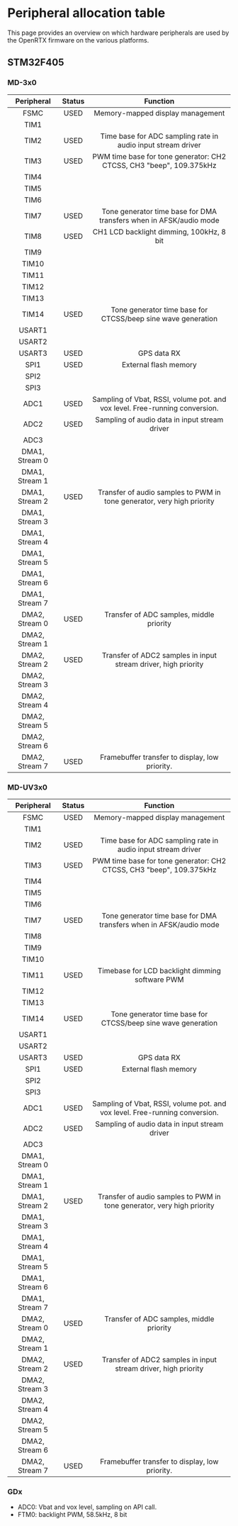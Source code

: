 # Peripheral allocation table

This page provides an overview on which hardware peripherals are used by the OpenRTX firmware on the various platforms.

## STM32F405

### MD-3x0

| Peripheral     | Status  | Function |
|:--------------:|:-------:|:--------:|
|  FSMC          | USED    | Memory-mapped display management |
|  TIM1          |         |          |
|  TIM2          | USED    | Time base for ADC sampling rate in audio input stream driver |
|  TIM3          | USED    | PWM time base for tone generator: CH2 CTCSS, CH3 "beep", 109.375kHz |
|  TIM4          |         |          |
|  TIM5          |         |          |
|  TIM6          |         |          |
|  TIM7          | USED    | Tone generator time base for DMA transfers when in AFSK/audio mode |
|  TIM8          | USED    | CH1 LCD backlight dimming, 100kHz, 8 bit |
|  TIM9          |         |          |
|  TIM10         |         |          |
|  TIM11         |         |          |
|  TIM12         |         |          |
|  TIM13         |         |          |
|  TIM14         | USED    | Tone generator time base for CTCSS/beep sine wave generation |
|  USART1        |         |          |
|  USART2        |         |          |
|  USART3        | USED    | GPS data RX |
|  SPI1          | USED    | External flash memory |
|  SPI2          |         |          |
|  SPI3          |         |          |
|  ADC1          | USED    | Sampling of Vbat, RSSI, volume pot. and vox level. Free-running conversion. |
|  ADC2          | USED    | Sampling of audio data in input stream driver |
|  ADC3          |         |          |
| DMA1, Stream 0 |         |          |
| DMA1, Stream 1 |         |          |
| DMA1, Stream 2 | USED    | Transfer of audio samples to PWM in tone generator, very high priority |
| DMA1, Stream 3 |         |          |
| DMA1, Stream 4 |         |          |
| DMA1, Stream 5 |         |          |
| DMA1, Stream 6 |         |          |
| DMA1, Stream 7 |         |          |
| DMA2, Stream 0 | USED    | Transfer of ADC samples, middle priority |
| DMA2, Stream 1 |         |          |
| DMA2, Stream 2 | USED    | Transfer of ADC2 samples in input stream driver, high priority |
| DMA2, Stream 3 |         |          |
| DMA2, Stream 4 |         |          |
| DMA2, Stream 5 |         |          |
| DMA2, Stream 6 |         |          |
| DMA2, Stream 7 | USED    | Framebuffer transfer to display, low priority. |


### MD-UV3x0

| Peripheral     | Status  | Function |
|:--------------:|:-------:|:--------:|
|  FSMC          | USED    | Memory-mapped display management |
|  TIM1          |         |          |
|  TIM2          | USED    | Time base for ADC sampling rate in audio input stream driver |
|  TIM3          | USED    | PWM time base for tone generator: CH2 CTCSS, CH3 "beep", 109.375kHz |
|  TIM4          |         |          |
|  TIM5          |         |          |
|  TIM6          |         |          |
|  TIM7          | USED    | Tone generator time base for DMA transfers when in AFSK/audio mode |
|  TIM8          |         |          |
|  TIM9          |         |          |
|  TIM10         |         |          |
|  TIM11         | USED    | Timebase for LCD backlight dimming software PWM |
|  TIM12         |         |          |
|  TIM13         |         |          |
|  TIM14         | USED    | Tone generator time base for CTCSS/beep sine wave generation |
|  USART1        |         |          |
|  USART2        |         |          |
|  USART3        | USED    | GPS data RX |
|  SPI1          | USED    | External flash memory |
|  SPI2          |         |          |
|  SPI3          |         |          |
|  ADC1          | USED    | Sampling of Vbat, RSSI, volume pot. and vox level. Free-running conversion. |
|  ADC2          | USED    | Sampling of audio data in input stream driver |
|  ADC3          |         |          |
| DMA1, Stream 0 |         |          |
| DMA1, Stream 1 |         |          |
| DMA1, Stream 2 | USED    | Transfer of audio samples to PWM in tone generator, very high priority |
| DMA1, Stream 3 |         |          |
| DMA1, Stream 4 |         |          |
| DMA1, Stream 5 |         |          |
| DMA1, Stream 6 |         |          |
| DMA1, Stream 7 |         |          |
| DMA2, Stream 0 | USED    | Transfer of ADC samples, middle priority |
| DMA2, Stream 1 |         |          |
| DMA2, Stream 2 | USED    | Transfer of ADC2 samples in input stream driver, high priority |
| DMA2, Stream 3 |         |          |
| DMA2, Stream 4 |         |          |
| DMA2, Stream 5 |         |          |
| DMA2, Stream 6 |         |          |
| DMA2, Stream 7 | USED    | Framebuffer transfer to display, low priority. |


### GDx
* ADC0: Vbat and vox level, sampling on API call.
* FTM0: backlight PWM, 58.5kHz, 8 bit
